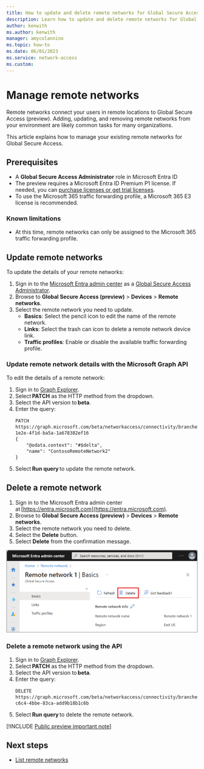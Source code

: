 ```yaml
---
title: How to update and delete remote networks for Global Secure Access (preview)
description: Learn how to update and delete remote networks for Global Secure Access (preview).
author: kenwith
ms.author: kenwith
manager: amycolannino
ms.topic: how-to
ms.date: 06/01/2023
ms.service: network-access
ms.custom: 
---
```

# Manage remote networks

Remote networks connect your users in remote locations to Global Secure Access (preview). Adding, updating, and removing remote networks from your environment are likely common tasks for many organizations. 

This article explains how to manage your existing remote networks for Global Secure Access.

## Prerequisites

- A **Global Secure Access Administrator** role in Microsoft Entra ID
- The preview requires a Microsoft Entra ID Premium P1 license. If needed, you can [purchase licenses or get trial licenses](https://aka.ms/azureadlicense).
- To use the Microsoft 365 traffic forwarding profile, a Microsoft 365 E3 license is recommended.

### Known limitations

- At this time, remote networks can only be assigned to the Microsoft 365 traffic forwarding profile.

## Update remote networks

To update the details of your remote networks:

1. Sign in to the [Microsoft Entra admin center](https://entra.microsoft.com) as a [Global Secure Access Administrator](/azure/active-directory/roles/permissions-reference).
1. Browse to **Global Secure Access (preview)** > **Devices** > **Remote networks**.
1. Select the remote network you need to update.
    - **Basics**: Select the pencil icon to edit the name of the remote network.
    - **Links**: Select the trash can icon to delete a remote network device link.
    - **Traffic profiles**: Enable or disable the available traffic forwarding profile.

### Update remote network details with the Microsoft Graph API

To edit the details of a remote network:

1. Sign in to [Graph Explorer](https://aka.ms/ge).
1. Select **PATCH** as the HTTP method from the dropdown. 
1. Select the API version to **beta**. 
1. Enter the query:
    ```
    PATCH https://graph.microsoft.com/beta/networkaccess/connectivity/branches/8d2b05c5-1e2e-4f1d-ba5a-1a678382ef16
    {
        "@odata.context": "#$delta",
        "name": "ContosoRemoteNetwork2"
    }
    ``` 
1. Select **Run query** to update the remote network. 

## Delete a remote network

1. Sign in to the Microsoft Entra admin center at [https://entra.microsoft.com](https://entra.microsoft.com).
1. Browse to **Global Secure Access (preview)** > **Devices** > **Remote networks**.
1. Select the remote network you need to delete.
1. Select the **Delete** button. 
1. Select **Delete** from the confirmation message.

![Screenshot of the delete remote network button.](media/how-to-manage-remote-networks/delete-remote-network.png)

### Delete a remote network using the API

1. Sign in to [Graph Explorer](https://aka.ms/ge).
1. Select **PATCH** as the HTTP method from the dropdown. 
1. Select the API version to **beta**. 
1. Enter the query:
    ```
    DELETE https://graph.microsoft.com/beta/networkaccess/connectivity/branches/97e2a6ea-c6c4-4bbe-83ca-add9b18b1c6b 
    ```
1. Select **Run query** to delete the remote network. 

[!INCLUDE [Public preview important note](./includes/public-preview-important-note.md)]

## Next steps

- [List remote networks](how-to-list-remote-networks.md)

